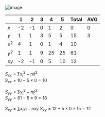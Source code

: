 
![image](https://github.com/user-attachments/assets/da5367ec-b13b-4d01-b478-962a0a002023)


|       |   1  |   2  |  3  |  4  |  5  |Total| AVG |  
|-------|------|------|-----|-----|-----|-----|-----|  
|  $x$  |  -2  |  -1  |  0  |  1  |  2  |   0 |  0  |  
|  $y$  |   1  |   1  |  3  |  5  |  5  |  15 |  3  |  
| $x^2$ |   4  |   1  |  0  |  1  |  4  |  10 |  
| $y^2$ |   1  |   1  |  9  | 25  | 25  |  61 |  
|  $xy$ |  -2  |  -1  |  0  |  5  | 10  |  12 |  



$S_{xx} = \sum{{x_{i}}^2} - n\bar{x}^2$  
$S_{xx} = 10 - 5 \times 0 = 10$  

$S_{yy} = \sum{{y_{i}}^2} - n\bar{y}^2$  
$S_{yy} = 61 - 5 \times 9 = 16$  

$S_{xy} = \sum{x_{i}y_{i}} - n\bar{x}\bar{y}$
$S_{xy} = 12 - 5 \times 0 \times 15 = 12$  
